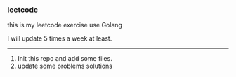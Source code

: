 ### leetcode

this is my leetcode exercise use Golang

I will update 5 times a week at least.

-----
1. Init this repo and add some files.
2. update some problems solutions 